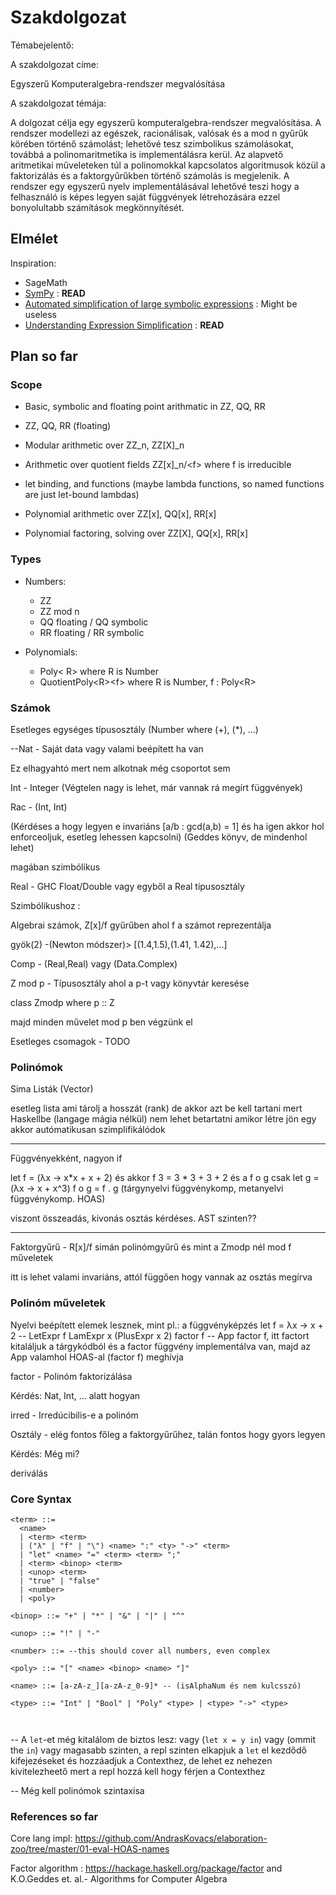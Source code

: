 # Szakdolgozat

Témabejelentő:

A szakdolgozat címe:

Egyszerű Komputeralgebra-rendszer megvalósítása

A szakdolgozat témája:

A dolgozat célja egy egyszerű komputeralgebra-rendszer megvalósítása. A rendszer modellezi az egészek, racionálisak, valósak és a mod n gyűrűk körében történő
számolást; lehetővé tesz szimbolikus számolásokat, továbbá a polinomaritmetika is implementálásra kerül. Az alapvető aritmetikai műveleteken túl a polinomokkal
kapcsolatos algoritmusok közül a faktorizálás és a faktorgyűrűkben történő számolás is megjelenik. A rendszer egy egyszerű nyelv implementálásával lehetővé teszi hogy
a felhasználó is képes legyen saját függvények létrehozására ezzel bonyolultabb számítások megkönnyítését.

## Elmélet

Inspiration:

- SageMath
- [SymPy](https://en.wikipedia.org/wiki/SymPy) : **READ**
- [Automated simplification of large symbolic expressions](https://novaprd-lb.newcastle.edu.au/vital/access/%20/manager/Repository/uon:21382?view=list&f0=sm_identifier%3A%22http%3A%2F%2Fhdl.handle.net%2F1959.13%2F1307281%22&sort=sort_ss_title+asc) : Might be useless
- [Understanding Expression Simplification](http://www.cas.mcmaster.ca/~carette/publications/simplification.pdf) : **READ**

## Plan so far

### Scope

- Basic, symbolic and floating point arithmatic in ZZ, QQ, RR
- ZZ, QQ, RR (floating)
- Modular arithmetic over ZZ_n, ZZ[X]_n

- Arithmetic over quotient fields ZZ[x]_n/\<f\> where f is irreducible

- let binding, and functions (maybe lambda functions, so named functions are just let-bound lambdas)

- Polynomial arithmetic over ZZ[x], QQ[x], RR[x]

- Polynomial factoring, solving over ZZ[X], QQ[x], RR[x]

### Types

- Numbers:
  - ZZ
  - ZZ mod n
  - QQ floating / QQ symbolic
  - RR floating / RR symbolic

- Polynomials:
  - Poly< R> where R is Number
  - QuotientPoly\<R\>\<f\> where R is Number, f : Poly\<R\>

### Számok

Esetleges egységes típusosztály (Number where (+), (*), ...)

--Nat - Saját data vagy valami beépített ha van

Ez elhagyahtó mert nem alkotnak még csoportot sem

Int - Integer (Végtelen nagy is lehet, már vannak rá megírt függvények)

Rac - (Int, Int)

(Kérdéses a hogy legyen e invariáns [a/b : gcd(a,b) = 1] és ha igen akkor hol enforceoljuk, esetleg lehessen kapcsolni)
(Geddes könyv, de mindenhol lehet)

magában szimbólikus

Real - GHC Float/Double vagy egyből a Real típusosztály

Szimbólikushoz :

Algebrai számok, Z[x]/f gyűrűben ahol f a számot reprezentálja

gyök(2) -(Newton módszer)> [(1.4,1.5),(1.41, 1.42),...]

Comp - (Real,Real) vagy (Data.Complex)

Z mod p - Típusosztály ahol a p-t vagy könyvtár keresése

class Zmodp where
  p :: Z

majd minden művelet mod p ben végzünk el

Esetleges csomagok - TODO

### Polinómok

Sima Listák (Vector)

esetleg lista ami tárolj a hosszát (rank) de akkor azt be kell tartani mert Haskellbe (langage mágia nélkül) nem lehet betartatni
amikor létre jön egy akkor autómatikusan szimplifikálódok

---
Függvényekként, nagyon if

let f = (λx -> x\*x + x + 2)
és akkor
f 3 = 3 \* 3 + 3 + 2
és a f o g csak
let g = (λx -> x + x^3)
f o g = f . g (tárgynyelvi függvénykomp, metanyelvi függvénykomp. HOAS)

viszont összeadás, kivonás osztás kérdéses. AST szinten??

---

Faktorgyűrű - R\[x\]/f simán polinómgyűrű és mint a Zmodp nél mod f műveletek

itt is lehet valami invariáns, attól függően hogy vannak az osztás megírva

### Polinóm műveletek

Nyelvi beépített elemek lesznek, mint pl.: a függvényképzés
let f = λx -> x + 2 -- LetExpr f LamExpr x (PlusExpr x 2)
factor f            -- App factor f, itt factort kitaláljuk a tárgykódból és a factor függvény implementálva van, majd az App valamhol HOAS-al (factor f) meghívja

factor - Polinóm faktorizálása

Kérdés:
  Nat, Int, ... alatt hogyan

irred - Irredúcibilis-e a polinóm

Osztály - elég fontos főleg a faktorgyűrűhez, talán fontos hogy gyors legyen

Kérdés:
  Még mi?

deriválás

### Core Syntax

```bnf
<term> ::= 
  <name>
  | <term> <term>
  | ("λ" | "f" | "\") <name> ":" <ty> "->" <term>
  | "let" <name> "=" <term> <term> ";"
  | <term> <binop> <term>
  | <unop> <term>
  | "true" | "false"
  | <number>
  | <poly>

<binop> ::= "+" | "*" | "&" | "|" | "^"

<unop> ::= "!" | "-"

<number> ::= --this should cover all numbers, even complex

<poly> ::= "[" <name> <binop> <name> "]"

<name> ::= [a-zA-z_][a-zA-z_0-9]* -- (isAlphaNum és nem kulcsszó)

<type> ::= "Int" | "Bool" | "Poly" <type> | <type> "->" <type>



```

-- A `let`-et még kitalálom de biztos lesz:
  vagy (`let x = y in`)
  vagy (ommit the `in`)
  vagy magasabb szinten, a repl szinten elkapjuk a `let` el kezdődő kifejezéseket és hozzáadjuk a Contexthez, de lehet ez nehezen kivitelezheető mert a repl hozzá kell hogy férjen a Contexthez

-- Még kell polinómok szintaxisa

### References so far

Core lang impl: https://github.com/AndrasKovacs/elaboration-zoo/tree/master/01-eval-HOAS-names

Factor algorithm : https://hackage.haskell.org/package/factor and K.O.Geddes et. al.- Algorithms for Computer Algebra
